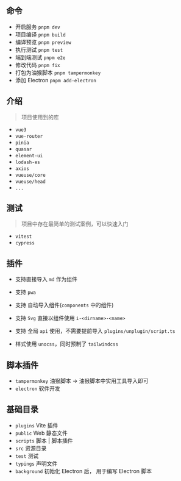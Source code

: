 ## 命令

- 开启服务 `pnpm dev`
- 项目编译 `pnpm build`
- 编译预览 `pnpm preview`
- 执行测试 `pnpm test`
- 端到端测试 `pnpm e2e`
- 修改代码 `pnpm fix`
- 打包为油猴脚本 `pnpm tampermonkey`
- 添加 Electron `pnpm add-electron`

## 介绍

> 项目使用到的库

- `vue3`
- `vue-router`
- `pinia`
- `quasar`
- `element-ui`
- `lodash-es`
- `axios`
- `vueuse/core`
- `vueuse/head`
- `...`

## 测试

> 项目中存在最简单的测试案例，可以快速入门

- `vitest`
- `cypress`

## 插件

- 支持直接导入 `md` 作为组件
- 支持 `pwa`
- 支持 自动导入组件(`components` 中的组件)
- 支持 `Svg` 直接以组件使用 `i-<dirname>-<name>`
- 支持 全局 `api` 使用，不需要提前导入 `plugins/unplugin/script.ts`

- 样式使用 `unocss`，同时预制了 `tailwindcss`

## 脚本插件

- `tampermonkey` 油猴脚本 -> 油猴脚本中实用工具导入即可
- `electron` 软件开发

## 基础目录

- `plugins` Vite 插件
- `public` Web 静态文件
- `scripts` 脚本 | 脚本插件
- `src` 资源目录
- `test` 测试
- `typings` 声明文件
- `background` 初始化 Electron 后， 用于编写 Electron 脚本
